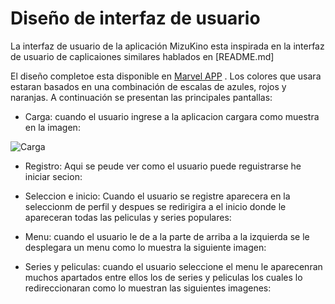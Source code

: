 # Diseño de interfaz de usuario
La interfaz de usuario de la aplicación MizuKino esta inspirada en la interfaz de usuario de caplicaiones similares hablados en [README.md]

El diseño completoe esta disponible en [Marvel APP](https://marvelapp.com/) . Los colores que usara estaran basados en una combinación de escalas de azules, rojos y naranjas. A continuación se presentan las principales pantallas:
- Carga:
cuando el usuario ingrese a la aplicacion cargara como muestra en la imagen:

![Carga](Images/1.jpg)

- Registro:
Aqui se peude ver como el usuario puede reguistrarse he iniciar secion:

[](3.jpg)[](4.jpg)[](5.jpg)

- Seleccion e inicio:
Cuando el usuario se registre aparecera en la seleccionm de perfil y despues se redirigira a el inicio donde le apareceran todas las peliculas y series populares:

[](6.jpg)[](7.jpg)

- Menu:
cuando el usuario le de a la parte de arriba a la izquierda se le desplegara un menu como lo muestra la siguiente imagen:

[](8.jpg)

- Series y peliculas:
cuando el usuario seleccione el menu le aparecenran muchos apartados entre ellos los de series y peliculas los cuales lo redireccionaran como lo muestran las siguientes imagenes:

[](9.jpg)[](10.jpg)
